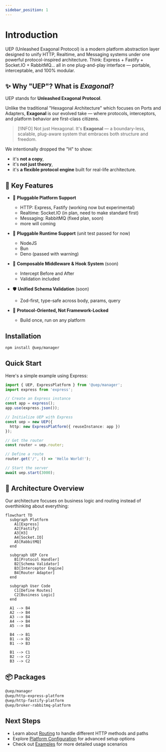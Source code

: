 ```yaml
---
sidebar_position: 1
---
```


# Introduction

UEP (Unleashed Exagonal Protocol) is a modern platform abstraction layer designed to unify HTTP, Realtime, and Messaging systems under one powerful protocol-inspired architecture. Think: Express + Fastify + Socket.IO + RabbitMQ... all in one plug-and-play interface — portable, interceptable, and 100% modular.

## ✨ Why "UEP"? What is *Exagonal*?

UEP stands for **Unleashed Exagonal Protocol**.

Unlike the traditional "Hexagonal Architecture" which focuses on Ports and Adapters, **Exagonal** is our evolved take — where protocols, interceptors, and platform behavior are first-class citizens.

> [!INFO]
> Not just Hexagonal. It's **Exagonal** — a boundary-less, scalable, plug-aware system that embraces both structure and freedom.

We intentionally dropped the "H" to show:  
- it's **not a copy**,  
- it's **not just theory**,  
- it's **a flexible protocol engine** built for real-life architecture.

## 🔧 Key Features

- 🔌 **Pluggable Platform Support**
  - HTTP: Express, Fastify (working now but experimental)
  - Realtime: Socket.IO (in plan, need to make standard first)
  - Messaging: RabbitMQ (fixed plan, soon)
  - more will coming

- 🔌 **Pluggable Runtime Support** (unit test passed for now)
  - NodeJS 
  - Bun 
  - Deno (passed with warning)

- 🧩 **Composable Middleware & Hook System** (soon)
  - Intercept Before and After
  - Validation included

- 🛡️ **Unified Schema Validation** (soon)
  - Zod-first, type-safe across body, params, query

- 🔁 **Protocol-Oriented, Not Framework-Locked**
  - Build once, run on any platform

## Installation

```bash
npm install @uep/manager
```

## Quick Start

Here's a simple example using Express:

```typescript
import { UEP, ExpressPlatform } from '@uep/manager';
import express from 'express';

// Create an Express instance
const app = express();
app.use(express.json());

// Initialize UEP with Express
const uep = new UEP({
  http: new ExpressPlatform({ reuseInstance: app })
});

// Get the router
const router = uep.router;

// Define a route
router.get('/', () => 'Hello World!');

// Start the server
await uep.start(3000);
```

## 🧭 Architecture Overview

Our architecture focuses on business logic and routing instead of overthinking about everything:

```mermaid
flowchart TD
  subgraph Platform
    A1[Express]
    A2[Fastify]
    A3[H3]
    A4[Socket.IO]
    A5[RabbitMQ]
  end

  subgraph UEP Core
    B1[Protocol Handler]
    B2[Schema Validator]
    B3[Interceptor Engine]
    B4[Router Adapter]
  end

  subgraph User Code
    C1[Define Routes]
    C2[Business Logic]
  end

  A1 --> B4
  A2 --> B4
  A3 --> B4
  A4 --> B4
  A5 --> B4

  B4 --> B1
  B1 --> B2
  B1 --> B3

  B1 --> C1
  B2 --> C2
  B3 --> C2
```

## 📦 Packages

```bash
@uep/manager
@uep/http-express-platform
@uep/http-fastify-platform
@uep/broker-rabbitmq-platform
```

## Next Steps

- Learn about [Routing](./routing) to handle different HTTP methods and paths
- Explore [Platform Configuration](./platform-config) for advanced setup options
- Check out [Examples](./examples) for more detailed usage scenarios
